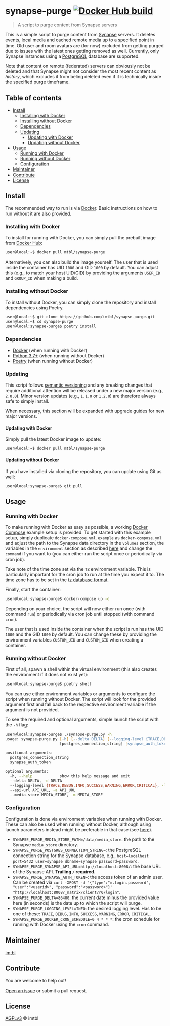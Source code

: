 # synapse-purge [![Docker Hub build][docker-hub-badge]][docker-hub]

> A script to purge content from Synapse servers

This is a simple script to purge content from [Synapse][synapse] servers. It
deletes events, local media and cached remote media up to a specified point in
time. Old user and room avatars are (for now) excluded from getting purged due
to issues with the latest ones getting removed as well. Currently, only Synapse
instances using a [PostgreSQL][postgresql] database are supported.

Note that content on remote (federated) servers can obviously not be deleted
and that Synapse might not consider the most recent content as _history_, which
excludes it from beling deleted even if it is technically inside the specified
purge timeframe.

## Table of contents

+ [Install](#install)
  + [Installing with Docker](#installing-with-docker)
  + [Installing without Docker](#installing-without-docker)
  + [Dependencies](#dependencies)
  + [Updating](#updating)
    + [Updating with Docker](#updating-with-docker)
    + [Updating without Docker](#updating-without-docker)
+ [Usage](#usage)
  + [Running with Docker](#running-with-docker)
  + [Running without Docker](#running-without-docker)
  + [Configuration](#configuration)
+ [Maintainer](#maintainer)
+ [Contribute](#contribute)
+ [License](#license)

## Install

The recommended way to run is via [Docker][docker]. Basic instructions on how
to run without it are also provided.

### Installing with Docker

To install for running with Docker, you can simply pull the prebuilt image from
[Docker Hub][docker-hub]:

```zsh
user@local:~$ docker pull mtbl/synapse-purge
```

Alternatively, you can also build the image yourself. The user that is used
inside the container has UID `1000` and GID `1000` by default. You can adjust
this (e.g., to match your host UID/GID) by providing the arguments `USER_ID`
and `GROUP_ID` when making a build.

### Installing without Docker

To install without Docker, you can simply clone the repository and install
dependencies using Poetry.

```zsh
user@local:~$ git clone https://github.com/imtbl/synapse-purge.git
user@local:~$ cd synapse-purge
user@local:synapse-purge$ poetry install
```

### Dependencies

+ [Docker][docker] (when running with Docker)
+ [Python 3.7+][python] (when running without Docker)
+ [Poetry][poetry] (when running without Docker)

### Updating

This script follows [semantic versioning][semantic-versioning] and any breaking
changes that require additional attention will be released under a new major
version (e.g., `2.0.0`). Minor version updates (e.g., `1.1.0` or `1.2.0`) are
therefore always safe to simply install.

When necessary, this section will be expanded with upgrade guides for new major
versions.

#### Updating with Docker

Simply pull the latest Docker image to update:

```zsh
user@local:~$ docker pull mtbl/synapse-purge
```

#### Updating without Docker

If you have installed via cloning the repository, you can update using Git as
well:

```zsh
user@local:synapse-purge$ git pull
```

## Usage

### Running with Docker

To make running with Docker as easy as possible, a working
[Docker Compose][docker-compose] example setup is provided. To get started with
this example setup, simply duplicate `docker-compose.yml.example` as
`docker-compose.yml` and adjust the path to the Synapse data directory in the
`volumes` section, the variables in the `environment` section as
described [here](#configuration) and change the `command` if you want to (you
can either run the script once or periodically via cron job).

Take note of the time zone set via the `TZ` environment variable. This is
particularly important for the cron job to run at the time you expect it to.
The time zone has to be set in the
[tz database format][tz-database-time-zones].

Finally, start the container:

```zsh
user@local:synapse-purge$ docker-compose up -d
```

Depending on your choice, the script will now either run once (with command
`run`) or periodically via cron job until stopped (with command `cron`).

The user that is used inside the container when the script is run has the UID
`1000` and the GID `1000` by default. You can change these by providing the
environment variables `CUSTOM_UID` and `CUSTOM_GID` when creating a container.

### Running without Docker

First of all, spawn a shell within the virtual environment (this also creates
the environment if it does not exist yet):

```zsh
user@local:synapse-purge$ poetry shell
```

You can use either environment variables or arguments to configure the script
when running without Docker. The script will look for the provided argument
first and fall back to the respective environment variable if the argument is
not provided.

To see the required and optional arguments, simple launch the script with the
`-h` flag:

```zsh
user@local:synapse-purge$ ./synapse-purge.py -h
usage: synapse-purge.py [-h] [--delta DELTA] [--logging-level {TRACE,DEBUG,INFO,SUCCESS,WARNING,ERROR,CRITICAL}] [--api-url API_URL] [--media-store MEDIA_STORE]
                        [postgres_connection_string] [synapse_auth_token]

positional arguments:
  postgres_connection_string
  synapse_auth_token

optional arguments:
  -h, --help            show this help message and exit
  --delta DELTA, -d DELTA
  --logging-level {TRACE,DEBUG,INFO,SUCCESS,WARNING,ERROR,CRITICAL}, -l {TRACE,DEBUG,INFO,SUCCESS,WARNING,ERROR,CRITICAL}
  --api-url API_URL, -a API_URL
  --media-store MEDIA_STORE, -m MEDIA_STORE
```

### Configuration

Configuration is done via environment variables when running with Docker. These
can also be used when running without Docker, although using launch parameters
instead might be preferable in that case (see [here](#running-without-docker)).

+ `SYNAPSE_PURGE_MEDIA_STORE_PATH=/data/media_store`: the path to the Synapse
  `media_store` directory.
+ `SYNAPSE_PURGE_POSTGRES_CONNECTION_STRING=`:
  the PostgreSQL connection string for the Synapse database, e.g.,
  `host=localhost port=5432 user=synapse dbname=synapse password=password`.
+ `SYNAPSE_PURGE_SYNAPSE_API_URL=http://localhost:8008/`: the base URL of the
  Synapse API. __Trailing `/` required.__
+ `SYNAPSE_PURGE_SYNAPSE_AUTH_TOKEN=`: the access token of an admin user. Can
  be created via `curl -XPOST -d '{"type":"m.login.password", "user":"<userid>", "password":"<password>"}' "http://localhost:8008/_matrix/client/r0/login"`.
+ `SYNAPSE_PURGE_DELTA=86400`: the current date minus the provided value here
  (in seconds) is the date up to which the script will purge.
+ `SYNAPSE_PURGE_LOGGING_LEVEL=INFO`: the desired logging level. Has to be one
  of these: `TRACE`, `DEBUG`, `INFO`, `SUCCESS`, `WARNING`, `ERROR`, `CRITICAL`.
+ `SYNAPSE_PURGE_DOCKER_CRON_SCHEDULE=0 4 * * *`: the cron schedule for running
  with Docker using the `cron` command.

## Maintainer

[imtbl][maintainer]

## Contribute

You are welcome to help out!

[Open an issue][issues] or submit a pull request.

## License

[AGPLv3](LICENSE) © imtbl

[synapse]: https://github.com/matrix-org/synapse/
[postgresql]: https://www.postgresql.org/
[docker]: https://www.docker.com/
[docker-hub]: https://hub.docker.com/r/mtbl/synapse-purge/
[python]: https://www.python.org/
[poetry]: https://python-poetry.org/
[semantic-versioning]: https://semver.org/
[docker-compose]: https://docs.docker.com/compose/
[tz-database-time-zones]: https://en.wikipedia.org/wiki/List_of_tz_database_time_zones

[docker-hub-badge]: https://img.shields.io/docker/cloud/automated/mtbl/synapse-purge.svg

[maintainer]: https://github.com/imtbl
[issues]: https://github.com/imtbl/synapse-purge/issues/new
